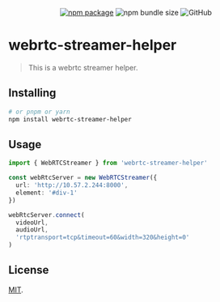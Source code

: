 <p align="center">
  <a href="https://npmjs.com/package/webrtc-streamer-helper"><img src="https://badgen.net/npm/v/webrtc-streamer-helper" alt="npm package"></a>
  <img alt="npm bundle size" src="https://img.shields.io/bundlephobia/minzip/webrtc-streamer-helper">
  <img alt="GitHub" src="https://img.shields.io/github/license/zhensherlock/webrtc-streamer-helper">
</p>

# webrtc-streamer-helper

> This is a webrtc streamer helper.

## Installing

```bash
# or pnpm or yarn
npm install webrtc-streamer-helper
```

## Usage

```ts
import { WebRTCStreamer } from 'webrtc-streamer-helper'

const webRtcServer = new WebRTCStreamer({
  url: 'http://10.57.2.244:8000',
  element: '#div-1'
})

webRtcServer.connect(
  videoUrl,
  audioUrl,
  'rtptransport=tcp&timeout=60&width=320&height=0'
)
```

## License

[MIT](LICENSE).
